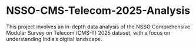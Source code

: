 # NSSO-CMS-Telecom-2025-Analysis
This project involves an in-depth data analysis of the NSSO Comprehensive Modular Survey on Telecom (CMS-T) 2025 dataset, with a focus on understanding India’s digital landscape.
